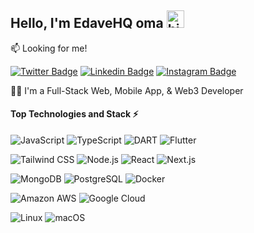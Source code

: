## Hello, I'm EdaveHQ oma <img src="https://emoji.slack-edge.com/T02HBS55FCG/cool-doge/aa3c8fd9037a0604.gif" width="28" alt="hi">


:mailbox: Looking for me! 

[![Twitter Badge](https://img.shields.io/badge/-@edavehq-1ca0f1?style=flat&labelColor=1ca0f1&logo=twitter&logoColor=white)](https://twitter.com/edavehq) [![Linkedin Badge](https://img.shields.io/badge/-David_Edeh-0e76a8?style=flat&labelColor=0e76a8&logo=linkedin&logoColor=white)](https://www.linkedin.com/in/edaveglobal/) [![Instagram Badge](https://img.shields.io/badge/-@edavehq-e84393?style=flat&labelColor=e84393&logo=instagram&logoColor=white)](https://instagram.com/edaveHQ) 


👨‍💻 I'm a Full-Stack Web, Mobile App, & Web3 Developer

#### Top Technologies and Stack ⚡️ 

![JavaScript](https://img.shields.io/static/v1?style=for-the-badge&message=JavaScript&color=222222&logo=JavaScript&logoColor=F7DF1E&label=) ![TypeScript](https://img.shields.io/static/v1?style=for-the-badge&message=TypeScript&color=3178C6&logo=TypeScript&logoColor=FFFFFF&label=) ![DART](https://img.shields.io/static/v1?style=for-the-badge&message=Dart&color=0175C2&logo=Dart&logoColor=FFFFFF&label=) ![Flutter](https://img.shields.io/static/v1?style=for-the-badge&message=Flutter&color=02569B&logo=Flutter&logoColor=FFFFFF&label=)

 ![Tailwind CSS](https://img.shields.io/static/v1?style=for-the-badge&message=Tailwind+CSS&color=38B2AC&logo=Tailwind+CSS&logoColor=FFFFFF&label=) ![Node.js](https://img.shields.io/static/v1?style=for-the-badge&message=Node.js&color=339933&logo=Node.js&logoColor=FFFFFF&label=) ![React](https://img.shields.io/static/v1?style=for-the-badge&message=React&color=222222&logo=React&logoColor=61DAFB&label=)  ![Next.js](https://img.shields.io/static/v1?style=for-the-badge&message=Next.js&color=000000&logo=Next.js&logoColor=FFFFFF&label=)
 
![MongoDB](https://img.shields.io/static/v1?style=for-the-badge&message=MongoDB&color=47A248&logo=MongoDB&logoColor=FFFFFF&label=) ![PostgreSQL](https://img.shields.io/static/v1?style=for-the-badge&message=PostgreSQL&color=336791&logo=PostgreSQL&logoColor=FFFFFF&label=)  ![Docker](https://img.shields.io/static/v1?style=for-the-badge&message=Docker&color=2496ED&logo=Docker&logoColor=FFFFFF&label=) 

![Amazon AWS](https://img.shields.io/static/v1?style=for-the-badge&message=Amazon+AWS&color=232F3E&logo=Amazon+AWS&logoColor=FFFFFF&label=) ![Google Cloud](https://img.shields.io/static/v1?style=for-the-badge&message=Google+Cloud&color=4285F4&logo=Google+Cloud&logoColor=FFFFFF&label=) 


![Linux](https://img.shields.io/static/v1?style=for-the-badge&message=Linux&color=222222&logo=Linux&logoColor=FCC624&label=) ![macOS](https://img.shields.io/static/v1?style=for-the-badge&message=macOS&color=000000&logo=macOS&logoColor=FFFFFF&label=)


